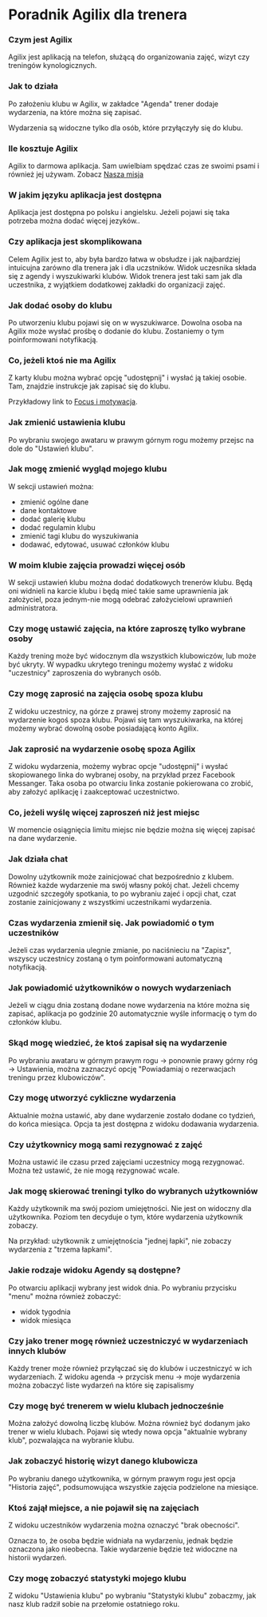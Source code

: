 # Poradnik Agilix dla trenera

### Czym jest Agilix
Agilix jest aplikacją na telefon, służącą do organizowania zajęć, wizyt czy treningów kynologicznych.

### Jak to działa
Po założeniu klubu w Agilix, w zakładce "Agenda" trener dodaje wydarzenia, na które można się zapisać.

Wydarzenia są widoczne tylko dla osób, które przyłączyły się do klubu.

### Ile kosztuje Agilix
Agilix to darmowa aplikacja. Sam uwielbiam spędzać czas ze swoimi psami i również jej używam. Zobacz [Nasza misja](https://agilix.dog/nasza-misja)

### W jakim języku aplikacja jest dostępna
Aplikacja jest dostępna po polsku i angielsku. Jeżeli pojawi się taka potrzeba można dodać więcej jezyków..

### Czy aplikacja jest skomplikowana
Celem Agilix jest to, aby była bardzo łatwa w obsłudze i jak najbardziej intuicujna zarówno dla trenera jak i dla uczstników.
Widok uczesnika składa się z agendy i wyszukiwarki klubów.
Widok trenera jest taki sam jak dla uczestnika, z wyjątkiem dodatkowej zakładki do organizacji zajęć.

### Jak dodać osoby do klubu
Po utworzeniu klubu pojawi się on w wyszukiwarce. Dowolna osoba na Agilix może wysłać prośbę o dodanie do klubu. Zostaniemy o tym poinformowani notyfikacją.

### Co, jeżeli ktoś nie ma Agilix

Z karty klubu można wybrać opcję "udostępnij" i wysłać ją takiej osobie. Tam, znajdzie instrukcje jak zapisać się do klubu. 

Przykładowy link to [Focus i motywacja](https://app.agilix.dog/klub/13_focus-i-motywacja).

### Jak zmienić ustawienia klubu

Po wybraniu swojego awataru w prawym górnym rogu możemy przejsc na dole do "Ustawień klubu".

### Jak mogę zmienić wygląd mojego klubu

W sekcji ustawień można:

* zmienić ogólne dane
* dane kontaktowe 
* dodać galerię klubu
* dodać regulamin klubu
* zmienić tagi klubu do wyszukiwania
* dodawać, edytować, usuwać członków klubu

### W moim klubie zajęcia prowadzi więcej osób

W sekcji ustawień klubu można dodać dodatkowych trenerów klubu. Będą oni widnieli na karcie klubu i będą mieć takie same uprawnienia jak założyciel, poza jednym-nie mogą odebrać założycielowi uprawnień administratora.

### Czy mogę ustawić zajęcia, na które zaproszę tylko wybrane osoby

Każdy trening może być widocznym dla wszystkich klubowiczów, lub może być ukryty. 
W wypadku ukrytego treningu możemy wysłać z widoku "uczestnicy" zaproszenia do wybranych osób.

### Czy mogę zaprosić na zajęcia osobę spoza klubu
Z widoku uczestnicy, na górze z prawej strony możemy zaprosić na wydarzenie kogoś spoza klubu.
Pojawi się tam wyszukiwarka, na której możemy wybrać dowolną osobe posiadającą konto Agilix.

### Jak zaprosić na wydarzenie osobę spoza Agilix
Z widoku wydarzenia, możemy wybrac opcje "udostępnij" i wysłać skopiowanego linka do wybranej osoby, na przykład przez Facebook Messanger.
Taka osoba po otwarciu linka zostanie pokierowana co zrobić, aby założyć aplikację i zaakceptować uczestnictwo.

### Co, jeżeli wyślę więcej zaproszeń niż jest miejsc
W momencie osiągnięcia limitu miejsc nie będzie można się więcej zapisać na dane wydarzenie.

### Jak działa chat
Dowolny użytkownik może zainicjować chat bezpośrednio z klubem. 
Również każde wydarzenie ma swój własny pokój chat. Jeżeli chcemy uzgodnić szczegóły spotkania, to po wybraniu zajeć i opcji chat, czat zostanie zainicjowany z wszystkimi uczestnikami wydarzenia.

### Czas wydarzenia zmienił się. Jak powiadomić o tym uczestników
Jeżeli czas wydarzenia ulegnie zmianie, po naciśnieciu na "Zapisz", wszyscy uczestnicy zostaną o tym poinformowani automatyczną notyfikacją.

### Jak powiadomić użytkowników o nowych wydarzeniach
Jeżeli w ciągu dnia zostaną dodane nowe wydarzenia na które można się zapisać, aplikacja po godzinie 20 automatycznie wyśle informację o tym do członków klubu.

### Skąd mogę wiedzieć, że ktoś zapisał się na wydarzenie
Po wybraniu awataru w górnym prawym rogu -> ponownie prawy górny róg -> Ustawienia, można zaznaczyć opcję "Powiadamiaj o rezerwacjach treningu przez klubowiczów".

### Czy mogę utworzyć cykliczne wydarzenia
Aktualnie można ustawić, aby dane wydarzenie zostało dodane co tydzień, do końca miesiąca. Opcja ta jest dostępna z widoku dodawania wydarzenia.

### Czy użytkownicy mogą sami rezygnować z zajęć
Można ustawić ile czasu przed zajęciami uczestnicy mogą rezygnować. Można też ustawić, że nie mogą rezygnować wcale.

### Jak mogę skierować treningi tylko do wybranych użytkowniów
Każdy użytkownik ma swój poziom umiejętności. Nie jest on widoczny dla użytkownika. 
Poziom ten decyduje o tym, które wydarzenia użytkownik zobaczy. 

Na przykład: użytkownik z umiejętnościa "jednej łapki", nie zobaczy wydarzenia z "trzema łapkami".

### Jakie rodzaje widoku Agendy są dostępne?
Po otwarciu aplikacji wybrany jest widok dnia. Po wybraniu przycisku "menu" można również zobaczyć:
* widok tygodnia
* widok miesiąca

### Czy jako trener mogę również uczestniczyć w wydarzeniach innych klubów
Każdy trener może również przyłączać się do klubów i uczestniczyć w ich wydarzeniach. Z widoku agenda -> przycisk menu -> moje wydarzenia można zobaczyć liste wydarzeń na które się zapisalismy

### Czy mogę być trenerem w wielu klubach jednocześnie
Można założyć dowolną liczbę klubów. Można również być dodanym jako trener w wielu klubach. 
Pojawi się wtedy nowa opcja "aktualnie wybrany klub", pozwalająca na wybranie klubu.

### Jak zobaczyć historię wizyt danego klubowicza
Po wybraniu danego użytkownika, w górnym prawym rogu jest opcja "Historia zajęć", podsumowująca wszystkie zajęcia podzielone na miesiące.

### Ktoś zajął miejsce, a nie pojawił się na zajęciach
Z widoku uczestników wydarzenia można oznaczyć "brak obecności". 

Oznacza to, że osoba będzie widniała na wydarzeniu, jednak będzie oznaczona jako nieobecna. Takie wydarzenie będzie też widoczne na historii wydarzeń.

### Czy mogę zobaczyć statystyki mojego klubu
Z widoku "Ustawienia klubu" po wybraniu "Statystyki klubu" zobaczmy, jak nasz klub radził sobie na przełomie ostatniego roku.
